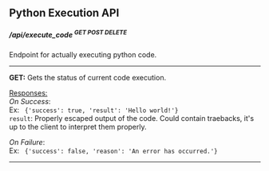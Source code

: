 Python Execution API
---
##### /api/execute_code <sup>GET POST DELETE</sup>
Endpoint for actually executing python code.

---
**GET:** Gets the status of current code execution.

<u>Responses:</u>  
*On Success*:  
Ex: ` {'success': true, 'result': 'Hello world!'}`  
`result`: Properly escaped output of the code. Could contain traebacks, it's up to the client to interpret them properly.

*On Failure*:  
Ex: ` {'success': false, 'reason': 'An error has occurred.'}`

---

